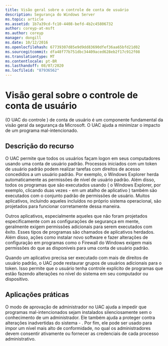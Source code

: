 ```yaml
---
title: Visão geral sobre o controle de conta de usuário
description: Segurança do Windows Server
ms.topic: article
ms.assetid: 1b7a39cd-fc10-4408-befd-4b2c45806732
author: coreyp-at-msft
ms.author: coreyp
manager: dongill
ms.date: 10/12/2016
ms.openlocfilehash: 67739307d85e9d9dd83690dfef36aa65bfd21d02
ms.sourcegitcommit: dfa48f77b751dbc34409aced628eb2f17c912f08
ms.translationtype: MT
ms.contentlocale: pt-BR
ms.lasthandoff: 08/07/2020
ms.locfileid: "87936562"
---
```

# <a name="user-account-control-overview"></a>Visão geral sobre o controle de conta de usuário
\(O UAC do controle \) de conta de usuário é um componente fundamental da visão geral da segurança da Microsoft.  O UAC ajuda a minimizar o impacto de um programa mal-intencionado.

## <a name="feature-description"></a><a name="BKMK_OVER"></a>Descrição do recurso
O UAC permite que todos os usuários façam logon em seus computadores usando uma conta de usuário padrão. Processos iniciados com um token de usuário padrão podem realizar tarefas com direitos de acesso concedidos a um usuário padrão. Por exemplo, o Windows Explorer herda automaticamente as permissões de nível de usuário padrão. Além disso, todos os programas que são executados usando \( o Windows Explorer, por exemplo, clicando duas vezes \- em um atalho de aplicativo \) também são executados com o conjunto padrão de permissões de usuário. Muitos aplicativos, incluindo aqueles incluídos no próprio sistema operacional, são projetados para funcionar corretamente dessa maneira.

Outros aplicativos, especialmente aqueles que não foram projetados especificamente com as configurações de segurança em mente, geralmente exigem permissões adicionais para serem executados com êxito. Esses tipos de programas são chamados de aplicativos herdados. Além disso, ações como instalar novo software e fazer alterações de configuração em programas como o Firewall do Windows exigem mais permissões do que as disponíveis para uma conta de usuário padrão.

Quando um aplicativo precisa ser executado com mais de direitos de usuário padrão, o UAC pode restaurar grupos de usuários adicionais para o token. Isso permite que o usuário tenha controle explícito de programas que estão fazendo alterações no nível do sistema em seu computador ou dispositivo.

## <a name="practical-applications"></a><a name="BKMK_APP"></a>Aplicações práticas
O modo de aprovação de administrador no UAC ajuda a impedir que programas mal-intencionados sejam instalados silenciosamente sem o conhecimento de um administrador. Ele também ajuda a proteger contra alterações inadvertidas do sistema \- . Por fim, ele pode ser usado para impor um nível mais alto de conformidade, no qual os administradores devem consentir ativamente ou fornecer as credenciais de cada processo administrativo.



